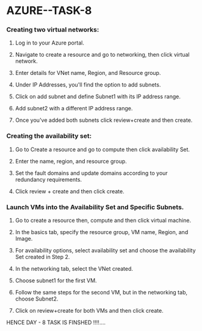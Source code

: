 # AZURE--TASK-8


### Creating two virtual networks:

1. Log in to your Azure portal.

2. Navigate to create a resource and go to networking, then click virtual network.

3. Enter details for VNet name, Region, and Resource group.

4. Under IP Addresses, you'll find the option to add subnets.

5. Click on add subnet and define Subnet1 with its IP address range.

6. Add subnet2 with a different IP address range.

7. Once you've added both subnets click review+create and then create.
   
###  Creating the availability set:

1. Go to Create a resource and go to compute then click availability Set.

2. Enter the name, region, and resource group.

3. Set the fault domains and update domains according to your redundancy requirements.

4. Click review + create and then click create.

### Launch VMs into the Availability Set and Specific Subnets.

1. Go to create a resource then, compute and then click virtual machine.

2. In the basics tab, specify the resource group, VM name, Region, and Image.

3. For availability options, select availability set and choose the availability Set created in Step 2.

4. In the networking tab, select the VNet created.

5. Choose subnet1 for the first VM.

6. Follow the same steps for the second VM, but in the networking tab, choose Subnet2.

7. Click on review+create for both VMs and then click create.

HENCE DAY - 8 TASK IS FINSHED !!!!....
